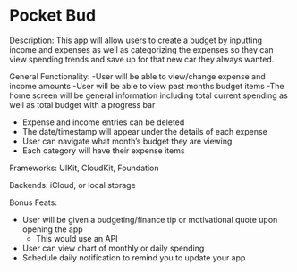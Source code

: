 # Pocket Bud

Description:
This app will allow users to create a budget by inputting income and expenses as well as categorizing the expenses so they can view spending trends and save up for that new car they always wanted.

General Functionality:
-User will be able to view/change expense and income amounts
-User will be able to view past months budget items
-The home screen will be general information including total current spending as well as total budget with a progress bar
- Expense and income entries can be deleted
- The date/timestamp will appear under the details of each expense
- User can navigate what month’s budget they are viewing
- Each category will have their expense items 

Frameworks:
UIKit, CloudKit, Foundation

Backends: iCloud, or local storage



Bonus Feats:
-    User will be given a budgeting/finance tip or motivational quote upon opening the app
     - This would use an API
-    User can view chart of monthly or daily spending
-    Schedule daily notification to remind you to update your app
